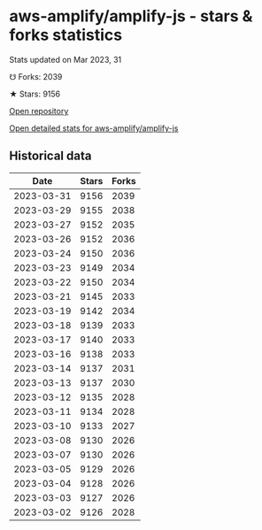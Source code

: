 # aws-amplify/amplify-js - stars & forks statistics

Stats updated on Mar 2023, 31

☋ Forks: 2039

★ Stars: 9156

[Open repository](https://github.com/aws-amplify/amplify-js)

[Open detailed stats for aws-amplify/amplify-js](https://reviewgithub.com/rep/aws-amplify/amplify-js)

## Historical data
| Date | Stars | Forks |
|------|-------|-------|
| 2023-03-31 | 9156 | 2039 | 
| 2023-03-29 | 9155 | 2038 | 
| 2023-03-27 | 9152 | 2035 | 
| 2023-03-26 | 9152 | 2036 | 
| 2023-03-24 | 9150 | 2036 | 
| 2023-03-23 | 9149 | 2034 | 
| 2023-03-22 | 9150 | 2034 | 
| 2023-03-21 | 9145 | 2033 | 
| 2023-03-19 | 9142 | 2034 | 
| 2023-03-18 | 9139 | 2033 | 
| 2023-03-17 | 9140 | 2033 | 
| 2023-03-16 | 9138 | 2033 | 
| 2023-03-14 | 9137 | 2031 | 
| 2023-03-13 | 9137 | 2030 | 
| 2023-03-12 | 9135 | 2028 | 
| 2023-03-11 | 9134 | 2028 | 
| 2023-03-10 | 9133 | 2027 | 
| 2023-03-08 | 9130 | 2026 | 
| 2023-03-07 | 9130 | 2026 | 
| 2023-03-05 | 9129 | 2026 | 
| 2023-03-04 | 9128 | 2026 | 
| 2023-03-03 | 9127 | 2026 | 
| 2023-03-02 | 9126 | 2028 | 

